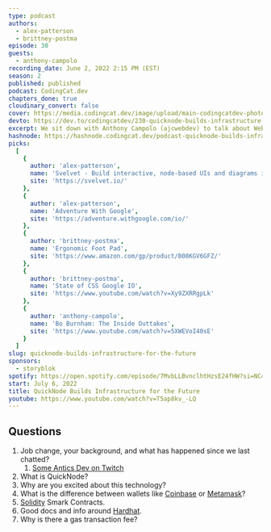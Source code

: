 ```yaml
---
type: podcast
authors:
  - alex-patterson
  - brittney-postma
episode: 30
guests:
  - anthony-campolo
recording_date: June 2, 2022 2:15 PM (EST)
season: 2
published: published
podcast: CodingCat.dev
chapters_done: true
cloudinary_convert: false
cover: https://media.codingcat.dev/image/upload/main-codingcatdev-photo/QuickNode_Builds_Infrastructure_for_the_Future.jpg
devto: https://dev.to/codingcatdev/230-quicknode-builds-infrastructure-for-the-future-4e7k
excerpt: We sit down with Anthony Campolo (ajcwebdev) to talk about Web3 and working with QuickNode.
hashnode: https://hashnode.codingcat.dev/podcast-quicknode-builds-infrastructure-for-the-future
picks:
  [
    {
      author: 'alex-patterson',
      name: 'Svelvet - Build interactive, node-based UIs and diagrams in Svelte',
      site: 'https://svelvet.io/'
    },
    {
      author: 'alex-patterson',
      name: 'Adventure With Google',
      site: 'https://adventure.withgoogle.com/io/'
    },
    {
      author: 'brittney-postma',
      name: 'Ergonomic Foot Pad',
      site: 'https://www.amazon.com/gp/product/B08KGV6GFZ/'
    },
    {
      author: 'brittney-postma',
      name: 'State of CSS Google IO',
      site: 'https://www.youtube.com/watch?v=Xy9ZXRRgpLk'
    },
    {
      author: 'anthony-campolo',
      name: 'Bo Burnham: The Inside Outtakes',
      site: 'https://www.youtube.com/watch?v=5XWEVoI40sE'
    }
  ]
slug: quicknode-builds-infrastructure-for-the-future
sponsors:
  - storyblok
spotify: https://open.spotify.com/episode/7MvbLLBvnclhtHzsE24fHW?si=NC4JHaluQhSnS9VJP4XIFg
start: July 6, 2022
title: QuickNode Builds Infrastructure for the Future
youtube: https://www.youtube.com/watch?v=T5ap8kv_-LQ
---
```


## Questions

1. Job change, your background, and what has happened since we last chatted?
   1. [Some Antics Dev on Twitch](https://www.twitch.tv/someanticsdev)
2. What is QuickNode?
3. Why are you excited about this technology?
4. What is the difference between wallets like [Coinbase](https://www.coinbase.com/wallet) or [Metamask](https://metamask.io/)?
5. [Solidity](https://docs.soliditylang.org/en/v0.8.14/) Smark Contracts.
6. Good docs and info around [Hardhat](https://hardhat.org/).
7. Why is there a gas transaction fee?
